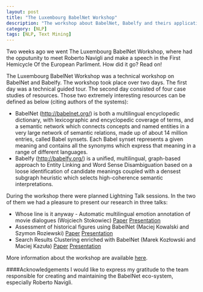 ```yaml
---
layout: post
title: "The Luxembourg BabelNet Workshop"
description: "The workshop about BabelNet, Babelfy and theirs applications, further research and possibilities"
category: [NLP]
tags: [NLP, Text Mining]
---
```


Two weeks ago we went The Luxembourg BabelNet Workshop, where had the opputunity to meet Roberto Navigli and make a speech in the First Hemicycle Of the European Parliment. How did it go? Read on!

<!--more-->

The Luxembourg BabelNet Workshop was a technical workshop on BabelNet and Babelfy. The workshop took place over two days. The first day was a technical guided tour. The second day consisted of four case studies of resources.
Those two extremely interesting resources can be defined as below (citing authors of the systems):

 - BabelNet (http://babelnet.org/) is both a multilingual encyclopedic dictionary, with lexicographic and encyclopedic coverage of terms, and a semantic network which connects concepts and named entities in a very large network of semantic relations, made up of about 14 million entries, called Babel synsets. Each Babel synset represents a given meaning and contains all the synonyms which express that meaning in a range of different languages.
 - Babelfy (http://babelfy.org/) is a unified, multilingual, graph-based approach to Entity Linking and Word Sense Disambiguation based on a loose identification of candidate meanings coupled with a densest subgraph heuristic which selects high-coherence semantic interpretations.

During the workshop there were planned Lightning Talk sessions. In the two of them we had a pleasure to present our research in three talks:

 - Whose line is it anyway - Automatic multilingual emotion annotation of movie dialogues (Wojciech Stokowiec) [Paper](http://babelnet.org/lux/files/2.%20Stokowiec%20W.%20-%20Whose%20line%20is%20it%20anyway%20-%20Automatic%20multilingual%20emotion%20annotation%20of%20movie%20dialogues.pdf) [Presentation](http://babelnet.org/lux/files/LUX-02.03.16%20-%20BabelNet%20Workshop%20-%20Wojciech%20Stokowiec.pdf)
 - Assessment of historical figures using BabelNet (Maciej Kowalski and Szymon Roziewski) [Paper](http://babelnet.org/lux/files/3.%20Roziewski%20-%20Assessment%20of%20historical%20figures%20using%20BabelNet.pdf) [Presentation](http://babelnet.org/lux/files/LUX-02.03.16%20-%20BabelNet%20Workshop%20-%20Szymon%20Roziewski.pdf)
 - Search Results Clustering enriched with BabelNet (Marek Kozłowski and Maciej Kazuła) [Paper](http://babelnet.org/lux/files/6.%20Koz%C5%82owski%20and%20Kazu%C5%82a%20-%20Search%20Results%20Clustering%20enriched%20with%20BabelNet.pdf) [Presentation](http://babelnet.org/lux/files/LUX-03.03.16%20-%20BabelNet%20Workshop%20-%20Marek%20Kozlowski.pdf)
 
More information about the workshop are available [here](http://babelnet.org/lux/).

####Acknowledgements
I would like to express my gratitude to the team responsible for creating and maintaining the BabelNet eco-system, especially Roberto Navigli.

 


